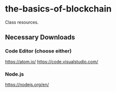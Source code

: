 # the-basics-of-blockchain
Class resources.

## Necessary Downloads

### Code Editor (choose either)
https://atom.io/
https://code.visualstudio.com/

### Node.js
https://nodejs.org/en/
